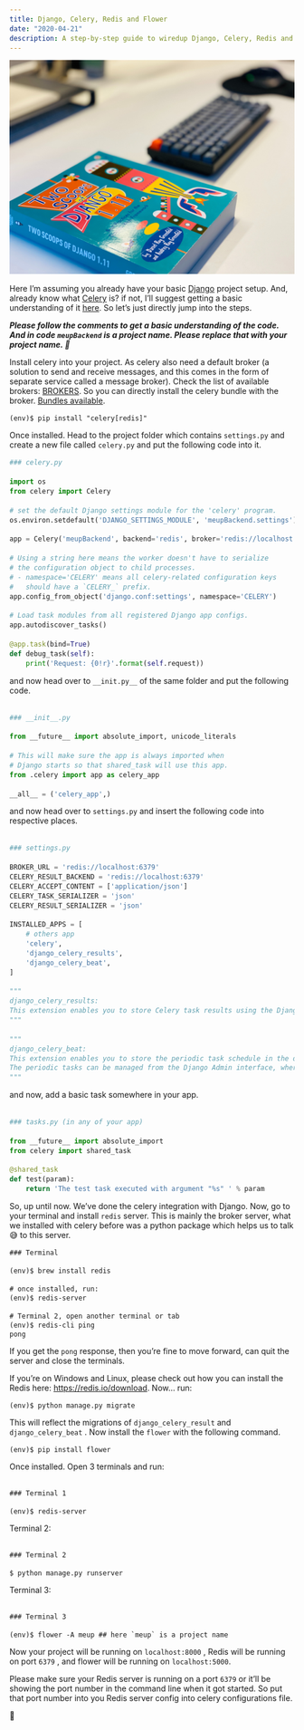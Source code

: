 ```yaml
---
title: Django, Celery, Redis and Flower
date: "2020-04-21"
description: A step-by-step guide to wiredup Django, Celery, Redis and Flower
---
```


![Django and Celery](./django-celery.jpeg)

Here I’m assuming you already have your basic [Django](https://www.djangoproject.com/) project setup. And, already know what [Celery](https://docs.celeryproject.org/en/stable/getting-started/introduction.html) is? if not, I’ll suggest getting a basic understanding of it [here](https://docs.celeryproject.org/en/stable/getting-started/introduction.html). So let’s just directly jump into the steps.

_**Please follow the comments to get a basic understanding of the code. And in code `meupBackend` is a project name. Please replace that with your project name. 🤘**_

Install celery into your project. As celery also need a default broker (a solution to send and receive messages, and this comes in the form of separate service called a message broker). Check the list of available brokers: [BROKERS](https://docs.celeryproject.org/en/stable/getting-started/brokers/index.html#broker-overview). So you can directly install the celery bundle with the broker. [Bundles available](https://docs.celeryproject.org/en/stable/getting-started/introduction.html#bundles).

```shell
(env)$ pip install "celery[redis]"
```

Once installed. Head to the project folder which contains `settings.py` and create a new file called `celery.py` and put the following code into it.

```python
### celery.py

import os
from celery import Celery

# set the default Django settings module for the 'celery' program.
os.environ.setdefault('DJANGO_SETTINGS_MODULE', 'meupBackend.settings')

app = Celery('meupBackend', backend='redis', broker='redis://localhost:6379')

# Using a string here means the worker doesn't have to serialize
# the configuration object to child processes.
# - namespace='CELERY' means all celery-related configuration keys
#   should have a `CELERY_` prefix.
app.config_from_object('django.conf:settings', namespace='CELERY')

# Load task modules from all registered Django app configs.
app.autodiscover_tasks()

@app.task(bind=True)
def debug_task(self):
    print('Request: {0!r}'.format(self.request))

```

and now head over to `__init.py__` of the same folder and put the following code.

```python

### __init__.py

from __future__ import absolute_import, unicode_literals

# This will make sure the app is always imported when
# Django starts so that shared_task will use this app.
from .celery import app as celery_app

__all__ = ('celery_app',)

```

and now head over to `settings.py` and insert the following code into respective places.

```python

### settings.py

BROKER_URL = 'redis://localhost:6379'
CELERY_RESULT_BACKEND = 'redis://localhost:6379'
CELERY_ACCEPT_CONTENT = ['application/json']
CELERY_TASK_SERIALIZER = 'json'
CELERY_RESULT_SERIALIZER = 'json'

INSTALLED_APPS = [
    # others app
    'celery',
    'django_celery_results',
    'django_celery_beat',
]

"""
django_celery_results:
This extension enables you to store Celery task results using the Django ORM.
"""

"""
django_celery_beat:
This extension enables you to store the periodic task schedule in the database.
The periodic tasks can be managed from the Django Admin interface, where you can create, edit and delete periodic tasks and how often they should run.
"""

```

and now, add a basic task somewhere in your app.

```python

### tasks.py (in any of your app)

from __future__ import absolute_import
from celery import shared_task

@shared_task
def test(param):
    return 'The test task executed with argument "%s" ' % param

```

So, up until now. We’ve done the celery integration with Django. Now, go to your terminal and install `redis` server. This is mainly the broker server, what we installed with celery before was a python package which helps us to talk 😅 to this server.

```shell
### Terminal

(env)$ brew install redis

# once installed, run:
(env)$ redis-server

# Terminal 2, open another terminal or tab
(env)$ redis-cli ping
pong

```

If you get the `pong` response, then you’re fine to move forward, can quit the server and close the terminals.

If you’re on Windows and Linux, please check out how you can install the Redis here: https://redis.io/download. Now… run:

```shell
(env)$ python manage.py migrate
```

This will reflect the migrations of `django_celery_result` and `django_celery_beat` . Now install the `flower` with the following command.

```shell
(env)$ pip install flower
```

Once installed. Open 3 terminals and run:

```shell

### Terminal 1

(env)$ redis-server
```

Terminal 2:

```shell

### Terminal 2

$ python manage.py runserver
```

Terminal 3:

```shell

### Terminal 3

(env)$ flower -A meup ## here `meup` is a project name
```

Now your project will be running on `localhost:8000` , Redis will be running on port `6379` , and flower will be running on `localhost:5000`.

Please make sure your Redis server is running on a port `6379` or it’ll be showing the port number in the command line when it got started. So put that port number into you Redis server config into celery configurations file.

🙏
